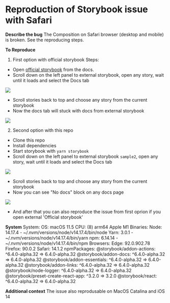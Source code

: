 # Reproduction of Storybook issue with Safari

**Describe the bug**
The Composition on Safari browser (desktop and mobile) is broken. See the reproducing steps.

**To Reproduce**
1. First option with official storybook
Steps:
- Open [official storybook](https://next--storybookjs.netlify.app/official-storybook) from the docs.
- Scroll down on the left panel to external storybook, open any story, wait until it loads and select the Docs tab

![]('./public/images/step1.png')

- Scroll stories back to top and choose any story from the current storybook
- Now the docs tab will stuck with docs from external storybook

![]('./public/images/step2.png')

2. Second option with this repo
- Clone this repo
- Install dependencies
- Start storybook with `yarn storybook`
- Scroll down on the left panel to external storybook `sample2`, open any story, wait until it loads and select the Docs tab

![]('./public/images/step3.png')

- Scroll stories back to top and choose any story from the current storybook
- Now you can see "No docs" block on any docs page

![]('./public/images/step4.png')

- And after that you can also reproduce the issue from first oprion if you open external 'Official storybook'

**System**
System:
    OS: macOS 11.5
    CPU: (8) arm64 Apple M1
  Binaries:
    Node: 14.17.4 - ~/.nvm/versions/node/v14.17.4/bin/node
    Yarn: 3.0.1 - ~/.nvm/versions/node/v14.17.4/bin/yarn
    npm: 6.14.14 - ~/.nvm/versions/node/v14.17.4/bin/npm
  Browsers:
    Edge: 92.0.902.78
    Firefox: 90.0.2
    Safari: 14.1.2
  npmPackages:
    @storybook/addon-actions: ^6.4.0-alpha.32 => 6.4.0-alpha.32 
    @storybook/addon-docs: ^6.4.0-alpha.32 => 6.4.0-alpha.32 
    @storybook/addon-essentials: ^6.4.0-alpha.32 => 6.4.0-alpha.32 
    @storybook/addon-links: ^6.4.0-alpha.32 => 6.4.0-alpha.32 
    @storybook/node-logger: ^6.4.0-alpha.32 => 6.4.0-alpha.32 
    @storybook/preset-create-react-app: ^3.2.0 => 3.2.0 
    @storybook/react: ^6.4.0-alpha.32 => 6.4.0-alpha.32 

**Additional context**
The issue also reprodusable on MacOS Catalina and iOS 14

